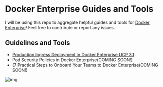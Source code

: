 # Docker Enterprise Guides and Tools

I will be using this repo to aggregate helpful guides and tools for [Docker Enterprise](https://www.docker.com/products/docker-enterprise)! Feel free to contribute or report any issues.


## Guidelines and Tools
- [Production Ingress Deployment in Docker Enterprise UCP 3.1](ingress/README.md)
- Pod Security Policies in Docker Enterprise(COMING SOON!)
- (7 Practical Steps to Onboard Your Teams to Docker Enterprise(COMING SOON!)

![img](https://www.docker.com/sites/default/files/d8/styles/large/public/2018-11/freedom-1200.png?itok=GQEJ85E6)
